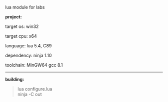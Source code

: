 lua module for labs

**project:**

target os: win32

target cpu: x64

language: lua 5.4, C89

dependency: ninja 1.10

toolchain: MinGW64 gcc 8.1

---
**building:**

> lua configure.lua  
> ninja -C out
